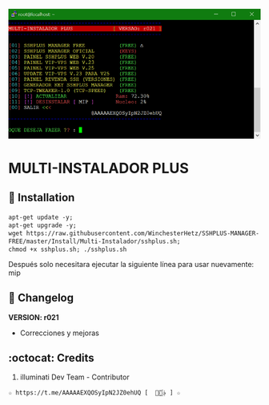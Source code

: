 ![logo](https://github.com/WinchesterHetz/SSHPLUS-MANAGER-FREE/blob/master/Imagenes/Multi_Instalador_sshplus.png)

# MULTI-INSTALADOR PLUS

## :book: Installation

```
apt-get update -y;
apt-get upgrade -y;
wget https://raw.githubusercontent.com/WinchesterHetz/SSHPLUS-MANAGER-FREE/master/Install/Multi-Instalador/sshplus.sh;
chmod +x sshplus.sh; ./sshplus.sh
```

Después solo necesitara ejecutar la siguiente línea para usar nuevamente: mip

## :scroll: Changelog

**VERSION: r021**

- Correcciones y mejoras

## :octocat: Credits

1. illuminati Dev Team - Contributor

```
☆ https://t.me/AAAAAEXQOSyIpN2JZ0ehUQ [  ⃘⃤꙰✰ ] ☆
```
